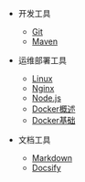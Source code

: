 * 开发工具
  * [Git](/blog/devops/dev/git)
  * [Maven](/blog/devops/dev/maven)

* 运维部署工具
  * [Linux](/blog/devops/ops/linux.md)
  * [Nginx](/blog/devops/ops/nginx.md)
  * [Node.js](/blog/devops/ops/nodejs.md)
  * [Docker概述](/blog/devops/ops/docker-overview.md)
  * [Docker基础](/blog/devops/ops/docker-basic.md)

* 文档工具
  * [Markdown](/blog/devops/docs/markdown.md)
  * [Docsify](/blog/devops/docs/docsify.md)
